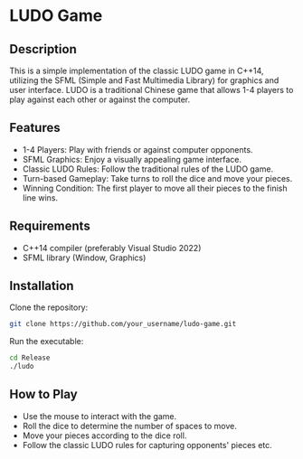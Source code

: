 # LUDO Game
## Description
This is a simple implementation of the classic LUDO game in C++14, utilizing the SFML (Simple and Fast Multimedia Library) for graphics and user interface. LUDO is a traditional Chinese game that allows 1-4 players to play against each other or against the computer.

## Features
- 1-4 Players: Play with friends or against computer opponents.
- SFML Graphics: Enjoy a visually appealing game interface.
- Classic LUDO Rules: Follow the traditional rules of the LUDO game.
- Turn-based Gameplay: Take turns to roll the dice and move your pieces.
- Winning Condition: The first player to move all their pieces to the finish line wins.
## Requirements
- C++14 compiler (preferably Visual Studio 2022)
- SFML library (Window, Graphics)
## Installation
Clone the repository:
``` bash
git clone https://github.com/your_username/ludo-game.git
```
Run the executable:
``` bash
cd Release
./ludo
```
## How to Play
- Use the mouse to interact with the game.
- Roll the dice to determine the number of spaces to move.
- Move your pieces according to the dice roll.
- Follow the classic LUDO rules for capturing opponents' pieces etc.
